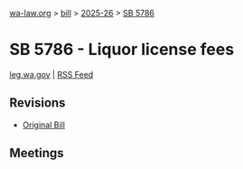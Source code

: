 [wa-law.org](/) > [bill](/bill/) > [2025-26](/bill/2025-26/) > [SB 5786](/bill/2025-26/sb/5786/)

# SB 5786 - Liquor license fees
[leg.wa.gov](https://app.leg.wa.gov/billsummary?BillNumber=5786&Year=2025&Initiative=false) | [RSS Feed](./rss.xml)

## Revisions
* [Original Bill](1/)

## Meetings